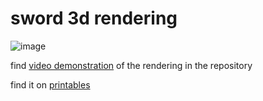 # sword 3d rendering

![image](https://github.com/user-attachments/assets/7d017549-32fc-4882-931a-600bdd8a72d7)

find [video demonstration](https://github.com/arsoninstigator/sword.stl/blob/main/sword-finalpreview.webm) of the rendering in the repository

find it on [printables](https://www.printables.com/model/1005038-sword)
